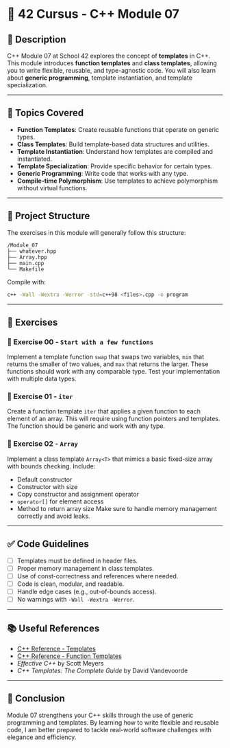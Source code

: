 # 🧠 42 Cursus - C++ Module 07

## 📌 Description

C++ Module 07 at School 42 explores the concept of **templates** in C++. This module introduces **function templates** and **class templates**, allowing you to write flexible, reusable, and type-agnostic code. You will also learn about **generic programming**, template instantiation, and template specialization.

---

## 🚀 Topics Covered

- **Function Templates**: Create reusable functions that operate on generic types.
- **Class Templates**: Build template-based data structures and utilities.
- **Template Instantiation**: Understand how templates are compiled and instantiated.
- **Template Specialization**: Provide specific behavior for certain types.
- **Generic Programming**: Write code that works with any type.
- **Compile-time Polymorphism**: Use templates to achieve polymorphism without virtual functions.

---

## 📁 Project Structure

The exercises in this module will generally follow this structure:

```
/Module_07
├── whatever.hpp
├── Array.hpp
├── main.cpp
└── Makefile
```

Compile with:

```bash
c++ -Wall -Wextra -Werror -std=c++98 <files>.cpp -o program
```

---

## 🧪 Exercises

### 📌 Exercise 00 - `Start with a few functions`

Implement a template function `swap` that swaps two variables, `min` that returns the smaller of two values, and `max` that returns the larger. These functions should work with any comparable type. Test your implementation with multiple data types.

### 📌 Exercise 01 - `iter`

Create a function template `iter` that applies a given function to each element of an array. This will require using function pointers and templates. The function should be generic and work with any type.

### 📌 Exercise 02 - `Array`

Implement a class template `Array<T>` that mimics a basic fixed-size array with bounds checking. Include:
- Default constructor
- Constructor with size
- Copy constructor and assignment operator
- `operator[]` for element access
- Method to return array size
Make sure to handle memory management correctly and avoid leaks.

---

## ✅ Code Guidelines

- [ ] Templates must be defined in header files.
- [ ] Proper memory management in class templates.
- [ ] Use of const-correctness and references where needed.
- [ ] Code is clean, modular, and readable.
- [ ] Handle edge cases (e.g., out-of-bounds access).
- [ ] No warnings with `-Wall -Wextra -Werror`.

---

## 📚 Useful References

- [C++ Reference - Templates](https://en.cppreference.com/w/cpp/language/templates)
- [C++ Reference - Function Templates](https://en.cppreference.com/w/cpp/language/function_template)
- *Effective C++* by Scott Meyers
- *C++ Templates: The Complete Guide* by David Vandevoorde

---

## 🏁 Conclusion

Module 07 strengthens your C++ skills through the use of generic programming and templates. By learning how to write flexible and reusable code, I am better prepared to tackle real-world software challenges with elegance and efficiency.